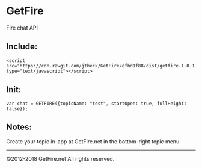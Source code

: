# GetFire

Fire chat API


Include:
---

```
<script src="https://cdn.rawgit.com/jtheck/GetFire/efbd1f88/dist/getfire.1.0.1.min.js" type="text/javascript"></script>
```

Init:
---
```
var chat = GETFIRE({topicName: "test", startOpen: true, fullHeight: false});
```

Notes:
---
Create your topic in-app at GetFire.net in the bottom-right topic menu.

---
©2012-2018 GetFire.net All rights reserved.
